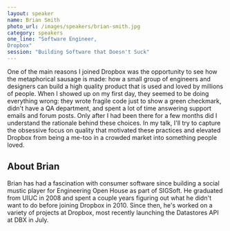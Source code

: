 ```yaml
---
layout: speaker
name: Brian Smith
photo_url: /images/speakers/brian-smith.jpg
category: speakers
one_line: "Software Engineer,
Dropbox"
session: "Building Software that Doesn't Suck"
---
```




One of the main reasons I joined Dropbox was the opportunity to see how the metaphorical sausage is made: how a small group of engineers and designers can build a high quality product that is used and loved by millions of people. When I showed up on my first day, they seemed to be doing everything wrong: they wrote fragile code just to show a green checkmark, didn't have a QA department, and spent a lot of time answering support emails and forum posts. Only after I had been there for a few months did I understand the rationale behind these choices. In my talk, I'll try to capture the obsessive focus on quality that motivated these practices and elevated Dropbox from being a me-too in a crowded market into something people loved.


## About Brian

Brian has had a fascination with consumer software since building a
social mustic player for Engineering Open House as part of SIGSoft. He
graduated from UIUC in 2008 and spent a couple years figuring out what
he didn't want to do before joining Dropbox in 2010. Since then, he's
worked on a variety of projects at Dropbox, most recently launching
the Datastores API at DBX in July.
